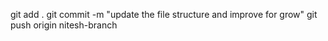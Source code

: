 
git add .
git commit -m "update the file structure and improve for grow"
git push origin nitesh-branch
